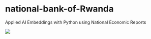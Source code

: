 # national-bank-of-Rwanda
Applied AI Embeddings with Python using National Economic Reports

![](file:///C:/Users/Leonce%20Nshuti/Downloads/What%20did%20Rwanda%20export%20in%202020.svg)

